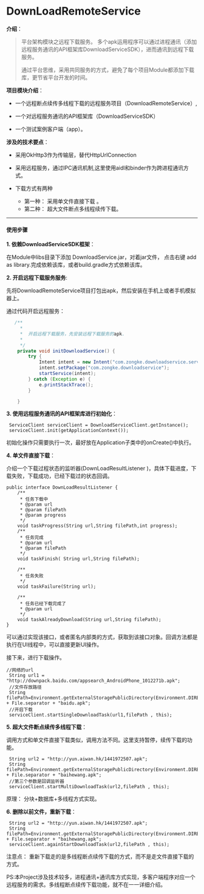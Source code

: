 # DownLoadRemoteService

**介绍**：
>平台架构模块之远程下载服务。 多个apk运用程序可以通过进程通讯（添加远程服务通讯的API框架库DownloadServiceSDK），进而通讯到远程下载服务。
>
> 通过平台思维，采用共同服务的方式，避免了每个项目Module都添加下载库，更节省平台开发的时间。

**项目模块介绍**：

- 一个远程断点续传多线程下载的远程服务项目（DownloadRemoteService）,

- 一个对远程服务通讯的API框架库（DownloadServiceSDK）

- 一个测试案例客户端（app）。


**涉及的技术要点**：

- 采用OkHttp3作为传输层，替代HttpUrlConnection
- 采用远程服务，通过IPC通讯机制,这里使用aidl和binder作为跨进程通讯方式。

- 下载方式有两种

   - 第一种： 采用单文件直接下载 。
   - 第二种： 超大文件断点多线程续传下载。

----

#### 使用步骤

**1. 依赖DownloadServiceSDK框架**：

   在Module中libs目录下添加 DownloadService.jar，对着jar文件，
    点击右键  add as library.完成依赖该库，或者build.gradle方式依赖该库。

**2. 开启远程下载服务服务**:

先将DownloadRemoteService项目打包出apk，然后安装在手机上或者手机模拟器上。

通过代码开启远程服务：
```JAVA
   /**
     *
     *  开启远程下载服务，先安装远程下载服务的apk.
     *
     */
    private void initDownloadService() {
        try {
            Intent intent = new Intent("com.zongke.downloadservice.service.DownLoadService");
            intent.setPackage("com.zongke.downloadservice");
            startService(intent);
        } catch (Exception e) {
            e.printStackTrace();
        }

    }
```
**3. 使用远程服务通讯的API框架库进行初始化**：

```
 ServiceClient serviceClient = DownloadServiceClient.getInstance();
 serviceClient.init(getApplicationContext());
```
初始化操作只需要执行一次，最好放在Application子类中的onCreate()中执行。

**4. 单文件直接下载**：

介绍一个下载过程状态的监听器(DownLoadResultListener )，具体下载进度，下载失败，下载成功，已经下载过的状态回调。
```
public interface DownLoadResultListener {
    /**
     * 任务下载中
     * @param url
     * @param filePath
     * @param progress
     */
    void taskProgress(String url,String filePath,int progress);
    /**
     * 任务完成
     * @param url
     * @param filePath
     */
    void taskFinish( String url,String filePath);

    /**
     * 任务失败
     */
    void taskFailure(String url);

    /**
     * 任务已经下载完成了
     * @param url
     */
    void taskAlreadyDownload(String url,String filePath);
}

```

可以通过实现该接口，或者匿名内部类的方式，获取到该接口对象。回调方法都是执行在UI线程中，可以直接更新UI操作。

接下来，进行下载操作。

```
//网络的url
 String url1 = "http://downpack.baidu.com/appsearch_AndroidPhone_1012271b.apk";
 //文件存放路径
 String filePath=Environment.getExternalStoragePublicDirectory(Environment.DIRECTORY_DOWNLOADS) + File.separator + "baidu.apk";
 //开启下载
 serviceClient.startSingleDownloadTask(url1,filePath , this);

```


**5. 超大文件断点续传多线程下载**：

调用方式和单文件直接下载类似，调用方法不同。这里支持暂停，续传下载的功能。

```
 String url2 = "http://yun.aiwan.hk/1441972507.apk";
 String filePath=Environment.getExternalStoragePublicDirectory(Environment.DIRECTORY_DOWNLOADS) + File.separator + "baihewang.apk";
 //第三个参数是回调监听器
 serviceClient.startMultiDownloadTask(url2,filePath , this);
```

原理： 分块+数据库+多线程方式实现。

**6. 删除以前文件，重新下载**：
```
 String url2 = "http://yun.aiwan.hk/1441972507.apk";
 String filePath=Environment.getExternalStoragePublicDirectory(Environment.DIRECTORY_DOWNLOADS) + File.separator + "baihewang.apk";
 serviceClient.againStartDownloadTask(url2,filePath , this);
```

注意点： 重新下载走的是多线程断点续传下载的方式，而不是走文件直接下载的方式。


PS:本Project涉及技术较多，进程通讯+通讯库方式实现，多客户端程序对应一个远程服务的需求。多线程断点续传下载功能，就不在一一详细介绍。



